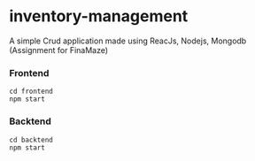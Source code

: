 # inventory-management
A simple Crud application made using ReacJs, Nodejs, Mongodb
(Assignment for FinaMaze)

###  Frontend
```
cd frontend 
npm start
```

###  Backtend
```
cd backtend
npm start
```
